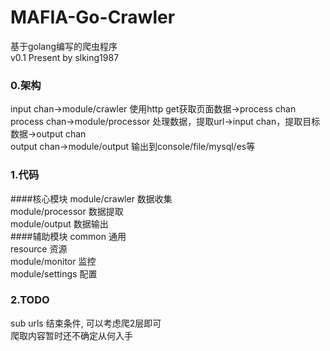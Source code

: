 # MAFIA-Go-Crawler
基于golang编写的爬虫程序   
v0.1 Present by slking1987
### 0.架构
input chan->module/crawler 使用http get获取页面数据->process chan   
process chan->module/processor 处理数据，提取url->input chan，提取目标数据->output chan   
output chan->module/output 输出到console/file/mysql/es等
### 1.代码
####核心模块
module/crawler 数据收集   
module/processor 数据提取   
module/output 数据输出   
####辅助模块
common 通用   
resource 资源   
module/monitor 监控   
module/settings 配置  
### 2.TODO
sub urls 结束条件, 可以考虑爬2层即可   
爬取内容暂时还不确定从何入手